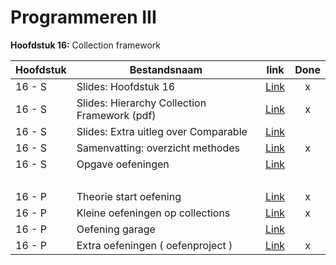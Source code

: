 # Programmeren III

**Hoofdstuk 16:** Collection framework

| Hoofdstuk | Bestandsnaam                                 |                             link                             | Done |
| --------- | -------------------------------------------- | :----------------------------------------------------------: | :--: |
| 16 - S    | Slides: Hoofdstuk 16                         | [Link](https://github.com/DeSmetElias/Programmeren_III/blob/master/Hoofdstukken/Hoofdstuk_16/Theorie/Overzicht_Samenvatting.md) |  x   |
| 16 - S    | Slides: Hierarchy Collection Framework (pdf) | [Link](https://github.com/DeSmetElias/Programmeren_III/blob/master/Hoofdstukken/Hoofdstuk_16/Theorie/VerkorteWeergaveCollecties.pdf) |  x   |
| 16 - S    | Slides: Extra uitleg over Comparable         | [Link](https://github.com/DeSmetElias/Programmeren_III/blob/master/Hoofdstukken/Hoofdstuk_16/Theorie/SlidesH16_ExtraComparable.pdf) |      |
| 16 - S    | Samenvatting: overzicht methodes             | [Link](https://github.com/DeSmetElias/Programmeren_III/blob/master/Hoofdstukken/Hoofdstuk_16/Theorie/Overzicht_Samenvatting.md) |  x   |
| 16 - S    | Opgave oefeningen                            | [Link](https://github.com/DeSmetElias/Programmeren_III/blob/master/Hoofdstukken/Hoofdstuk_16/Oefeningen/Oefeningenreeks_H16.pdf) |      |
| <br>      |                                              |                                                              |      |
| 16 - P    | Theorie start oefening                       | [Link](https://github.com/DeSmetElias/Programmeren_III/tree/master/Projecten/H16_T_Start) |  x   |
| 16 - P    | Kleine oefeningen op collections             | [Link](https://github.com/DeSmetElias/Programmeren_III/tree/master/Projecten/H16_T_Collections) |  x   |
| 16 - P    | Oefening garage                              | [Link](https://github.com/DeSmetElias/Programmeren_III/tree/master/Projecten/H16_O_Garage) |      |
| 16 - P    | Extra oefeningen ( oefenproject )            | [Link](https://github.com/DeSmetElias/Programmeren_III/tree/master/Projecten/H16_E_Oefenen) |  x   |

<br>

